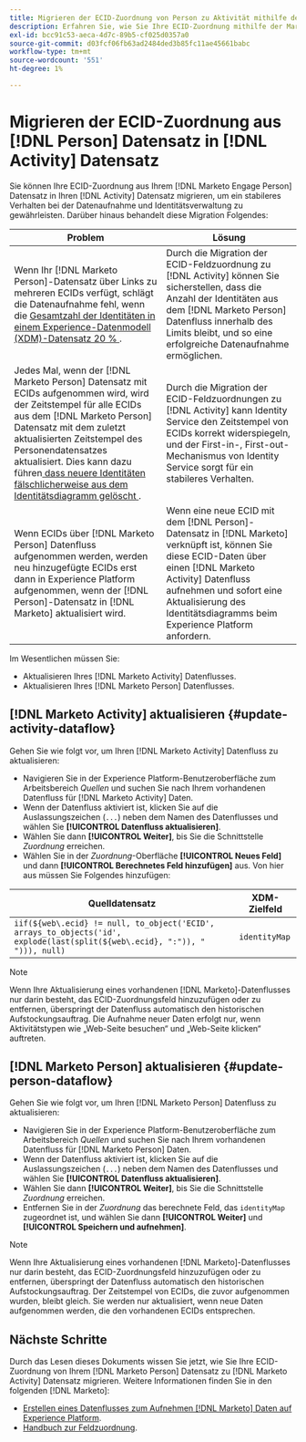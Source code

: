 ```yaml
---
title: Migrieren der ECID-Zuordnung von Person zu Aktivität mithilfe der Marketo Engage-Quelle
description: Erfahren Sie, wie Sie Ihre ECID-Zuordnung mithilfe der Marketo Engage-Quelle vom Personendatensatz zum Aktivitätsdatensatz migrieren.
exl-id: bcc91c53-aeca-4d7c-89b5-cf025d0357a0
source-git-commit: d03fcf06fb63ad2484ded3b85fc11ae45661babc
workflow-type: tm+mt
source-wordcount: '551'
ht-degree: 1%

---
```


# Migrieren der ECID-Zuordnung aus [!DNL Person] Datensatz in [!DNL Activity] Datensatz

Sie können Ihre ECID-Zuordnung aus Ihrem [!DNL Marketo Engage Person] Datensatz in Ihren [!DNL Activity] Datensatz migrieren, um ein stabileres Verhalten bei der Datenaufnahme und Identitätsverwaltung zu gewährleisten. Darüber hinaus behandelt diese Migration Folgendes:

| Problem | Lösung |
| --- | --- |
| Wenn Ihr [!DNL Marketo Person]-Datensatz über Links zu mehreren ECIDs verfügt, schlägt die Datenaufnahme fehl, wenn die [Gesamtzahl der Identitäten in einem Experience-Datenmodell (XDM)-Datensatz 20 % ](../../../../identity-service/guardrails.md). | Durch die Migration der ECID-Feldzuordnung zu [!DNL Activity] können Sie sicherstellen, dass die Anzahl der Identitäten aus dem [!DNL Marketo Person] Datenfluss innerhalb des Limits bleibt, und so eine erfolgreiche Datenaufnahme ermöglichen. |
| Jedes Mal, wenn der [!DNL Marketo Person] Datensatz mit ECIDs aufgenommen wird, wird der Zeitstempel für alle ECIDs aus dem [!DNL Marketo Person] Datensatz mit dem zuletzt aktualisierten Zeitstempel des Personendatensatzes aktualisiert. Dies kann dazu führen[ dass neuere Identitäten fälschlicherweise aus dem Identitätsdiagramm gelöscht ](../../../../identity-service/guardrails.md#understanding-the-deletion-logic-when-an-identity-graph-at-capacity-is-updated). | Durch die Migration der ECID-Feldzuordnungen zu [!DNL Activity] kann Identity Service den Zeitstempel von ECIDs korrekt widerspiegeln, und der First-in-, First-out-Mechanismus von Identity Service sorgt für ein stabileres Verhalten. |
| Wenn ECIDs über [!DNL Marketo Person] Datenfluss aufgenommen werden, werden neu hinzugefügte ECIDs erst dann in Experience Platform aufgenommen, wenn der [!DNL Person]-Datensatz in [!DNL Marketo] aktualisiert wird. | Wenn eine neue ECID mit dem [!DNL Person]-Datensatz in [!DNL Marketo] verknüpft ist, können Sie diese ECID-Daten über einen [!DNL Marketo Activity] Datenfluss aufnehmen und sofort eine Aktualisierung des Identitätsdiagramms beim Experience Platform anfordern. |

Im Wesentlichen müssen Sie:

* Aktualisieren Ihres [!DNL Marketo Activity] Datenflusses.
* Aktualisieren Ihres [!DNL Marketo Person] Datenflusses.

## [!DNL Marketo Activity] aktualisieren {#update-activity-dataflow}

Gehen Sie wie folgt vor, um Ihren [!DNL Marketo Activity] Datenfluss zu aktualisieren:

* Navigieren Sie in der Experience Platform-Benutzeroberfläche zum Arbeitsbereich *Quellen* und suchen Sie nach Ihrem vorhandenen Datenfluss für [!DNL Marketo Activity] Daten.
* Wenn der Datenfluss aktiviert ist, klicken Sie auf die Auslassungszeichen (`...`) neben dem Namen des Datenflusses und wählen Sie **[!UICONTROL Datenfluss aktualisieren]**.
* Wählen Sie dann **[!UICONTROL Weiter]**, bis Sie die Schnittstelle *Zuordnung* erreichen.
* Wählen Sie in der *Zuordnung*-Oberfläche **[!UICONTROL Neues Feld]** und dann **[!UICONTROL Berechnetes Feld hinzufügen]** aus. Von hier aus müssen Sie Folgendes hinzufügen:

| Quelldatensatz | XDM-Zielfeld |
| --- | --- |
| `iif(${web\.ecid} != null, to_object('ECID', arrays_to_objects('id', explode(last(split(${web\.ecid}, ":")), " "))), null)` | `identityMap` |

>[!NOTE]
>
>Wenn Ihre Aktualisierung eines vorhandenen [!DNL Marketo]-Datenflusses nur darin besteht, das ECID-Zuordnungsfeld hinzuzufügen oder zu entfernen, überspringt der Datenfluss automatisch den historischen Aufstockungsauftrag. Die Aufnahme neuer Daten erfolgt nur, wenn Aktivitätstypen wie „Web-Seite besuchen“ und „Web-Seite klicken“ auftreten.

## [!DNL Marketo Person] aktualisieren {#update-person-dataflow}

Gehen Sie wie folgt vor, um Ihren [!DNL Marketo Person] Datenfluss zu aktualisieren:

* Navigieren Sie in der Experience Platform-Benutzeroberfläche zum Arbeitsbereich *Quellen* und suchen Sie nach Ihrem vorhandenen Datenfluss für [!DNL Marketo Person] Daten.
* Wenn der Datenfluss aktiviert ist, klicken Sie auf die Auslassungszeichen (`...`) neben dem Namen des Datenflusses und wählen Sie **[!UICONTROL Datenfluss aktualisieren]**.
* Wählen Sie dann **[!UICONTROL Weiter]**, bis Sie die Schnittstelle *Zuordnung* erreichen.
* Entfernen Sie in der *Zuordnung* das berechnete Feld, das `identityMap` zugeordnet ist, und wählen Sie dann **[!UICONTROL Weiter]** und **[!UICONTROL Speichern und aufnehmen]**.

>[!NOTE]
>
>Wenn Ihre Aktualisierung eines vorhandenen [!DNL Marketo]-Datenflusses nur darin besteht, das ECID-Zuordnungsfeld hinzuzufügen oder zu entfernen, überspringt der Datenfluss automatisch den historischen Aufstockungsauftrag. Der Zeitstempel von ECIDs, die zuvor aufgenommen wurden, bleibt gleich. Sie werden nur aktualisiert, wenn neue Daten aufgenommen werden, die den vorhandenen ECIDs entsprechen.

## Nächste Schritte

Durch das Lesen dieses Dokuments wissen Sie jetzt, wie Sie Ihre ECID-Zuordnung von Ihrem [!DNL Marketo Person] Datensatz zu [!DNL Marketo Activity] Datensatz migrieren. Weitere Informationen finden Sie in den folgenden [!DNL Marketo]:

* [Erstellen eines Datenflusses zum Aufnehmen  [!DNL Marketo]  Daten auf Experience Platform](../../../tutorials/ui/create/adobe-applications/marketo.md).
* [Handbuch zur Feldzuordnung](../mapping/marketo.md).
